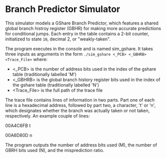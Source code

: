 # Branch Predictor Simulator

This simulator models a GShare Branch Predictor, which features a shared global branch histroy register (GBHR) for making more accurate predictions for conditional jumps. Each entry in the table contains a 2-bit counter, initiatized to state `10`, decimal 2, or "weakly-taken".  

The program executes in the console and is named sim_gshare. It takes three inputs as arguments in the form `./sim_gshare <_PCB> <_GBHRB> <Trace_File>` 
where:
- <_PCB> is the number of address bits used in the index of the gshare table (traditionally labelled 'M')
- <_GBHRB> is the global branch history register bits used in the index of the gshare table (traditionally labelled 'N')
- <Trace_File> is the full path of the trace file

The trace file contains lines of information in two parts. Part one of each line is a hexadecimal address, followed by part two, a character, 't' or 'n', which designates whether the branch was actually taken or not taken, respectively. An example couple of lines:

  00A4C6FB t

  00A6D80D n
  
  The program outputs the number of address bits used (M), the number of GBRH bits used (N), and the misprediction ratio.
